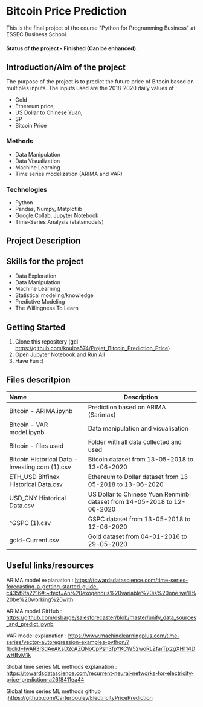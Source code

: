 # Bitcoin Price Prediction
This is the final project of the course "Python for Programming Business" at ESSEC Business School. 
#### Status of the project - Finished (Can be enhanced).

## Introduction/Aim of the project

The purpose of the project is to predict the future price of Bitcoin based on multiples inputs.
The inputs used are the 2018-2020 daily values of :
- Gold
- Ethereum price,
- US Dollar to Chinese Yuan,
- SP 
- Bitcoin Price

### Methods
* Data Manipulation
* Data Visualization
* Machine Learning 
* Time series modelization (ARIMA and VAR)


### Technologies
* Python
* Pandas, Numpy, Matplotlib
* Google Collab, Jupyter Notebook
* Time-Series Analysis (statsmodels)

## Project Description



## Skills for the project

* Data Exploration
* Data Manipulation
* Machine Learning
* Statistical modeling/knowledge
* Predictive Modeling
* The Willingness To Learn

## Getting Started

1. Clone this repositery (gcl https://github.com/koulos574/Projet_Bitcoin_Prediction_Price)
2. Open Jupyter Notebook and Run All
3. Have Fun :)

## Files descritpion

| Name                   | Description |
| :---                    | --- |
| Bitcoin - ARIMA.ipynb   | Prediction based on ARIMA (Sarimax)| 
| Bitcoin - VAR model.ipynb       | Data manipulation and visualisation | 
| Bitcoin - files used| Folder with all data collected and used| 
| Bitcoin Historical Data - Investing.com (1).csv | Bitcoin dataset from 13-05-2018 to 13-06-2020| 
| ETH_USD Bitfinex Historical Data.csv | Ethereum to Dollar dataset from 13-05-2018 to 13-06-2020| 
| USD_CNY Historical Data.csv| US Dollar to Chinese Yuan Renminbi dataset from 14-05-2018 to 12-06-2020 | 
| ^GSPC (1).csv | GSPC dataset from 13-05-2018 to 12-06-2020 | 
| gold-Current.csv| Gold dataset from 04-01-2016 to 29-05-2020|

## Useful links/resources
ARIMA model explanation : https://towardsdatascience.com/time-series-forecasting-a-getting-started-guide-c435f9fa2216#:~:text=An%20exogenous%20variable%20is%20one,we'll%20be%20working%20with.

ARIMA model GitHub : https://github.com/osbarge/salesforecaster/blob/master/unify_data_sources_and_predict.ipynb

VAR model explanation : https://www.machinelearningplus.com/time-series/vector-autoregression-examples-python/?fbclid=IwAR3ISdAeAKsD2cAZQNoCpPsh3fpYKCW52woRLZfarTjxzgXH114DwHBvM1k

Global time series ML methods explanation : https://towardsdatascience.com/recurrent-neural-networks-for-electricity-price-prediction-a26f8411ea44

Global time series ML methods github :https://github.com/Carterbouley/ElectricityPricePrediction
